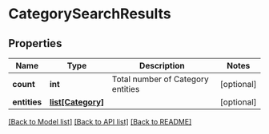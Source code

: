 # CategorySearchResults

## Properties
Name | Type | Description | Notes
------------ | ------------- | ------------- | -------------
**count** | **int** | Total number of Category entities | [optional] 
**entities** | [**list[Category]**](Category.md) |  | [optional] 

[[Back to Model list]](../README.md#documentation-for-models) [[Back to API list]](../README.md#documentation-for-api-endpoints) [[Back to README]](../README.md)

